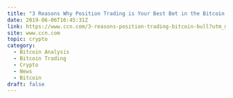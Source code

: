 ```yaml
---
title: "3 Reasons Why Position Trading is Your Best Bet in the Bitcoin Bull Run"
date: 2019-06-06T16:45:31Z
link: https://www.ccn.com/3-reasons-position-trading-bitcoin-bull?utm_medium=RSS&utm_source=hune
site: www.ccn.com
topic: crypto
category:
  - Bitcoin Analysis
  - Bitcoin Trading
  - Crypto
  - News
  - Bitcoin
draft: false
---
```


